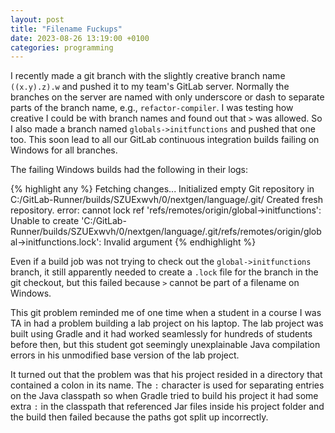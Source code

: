 ```yaml
---
layout: post
title: "Filename Fuckups"
date: 2023-08-26 13:19:00 +0100
categories: programming
---
```

I recently made a git branch with the slightly creative branch name
`((x.y).z).w` and pushed it to my team's GitLab server.  Normally the branches
on the server are named with only underscore or dash to separate parts of the
branch name, e.g., `refactor-compiler`.  I was testing how creative I could be
with branch names and found out that `>` was allowed.  So I also made a branch
named `globals->initfunctions` and pushed that one too.  This soon lead to all
our GitLab continuous integration builds failing on Windows for all branches.

The failing Windows builds had the following in their logs:

{% highlight any %}
Fetching changes...
Initialized empty Git repository in C:/GitLab-Runner/builds/SZUExwvh/0/nextgen/language/.git/
Created fresh repository.
error: cannot lock ref 'refs/remotes/origin/global->initfunctions': Unable to create 'C:/GitLab-Runner/builds/SZUExwvh/0/nextgen/language/.git/refs/remotes/origin/global->initfunctions.lock': Invalid argument
{% endhighlight %}

Even if a build job was not trying to check out the `global->initfunctions`
branch, it still apparently needed to create a `.lock` file for the branch in the git
checkout, but this failed because `>` cannot be part of a filename on Windows.

This git problem reminded me of one time when a student in a course I was TA in
had a problem building a lab project on his laptop.  The lab project was built
using Gradle and it had worked seamlessly for hundreds of students before then,
but this student got seemingly unexplainable Java compilation errors in his
unmodified base version of the lab project.

It turned out that the problem was that his project resided in a
directory that contained a colon in its name.  The `:` character is used for
separating entries on the Java classpath so when Gradle tried to build his
project it had some extra `:` in the classpath that referenced Jar files inside his
project folder and the build then failed because the paths got split up
incorrectly.
